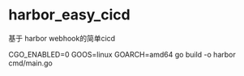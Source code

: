 # harbor_easy_cicd
基于 harbor webhook的简单cicd

CGO_ENABLED=0 GOOS=linux GOARCH=amd64 go build -o harbor cmd/main.go